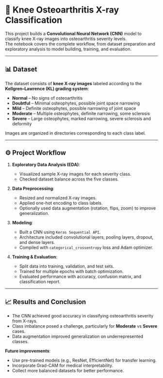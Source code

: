 # 🦵 Knee Osteoarthritis X-ray Classification

This project builds a **Convolutional Neural Network (CNN)** model to classify knee X-ray images into osteoarthritis severity levels.  
The notebook covers the complete workflow, from dataset preparation and exploratory analysis to model building, training, and evaluation.

---

## 📊 Dataset

The dataset consists of **knee X-ray images** labeled according to the **Kellgren–Lawrence (KL) grading system**:

* **Normal** – No signs of osteoarthritis  
* **Doubtful** – Minimal osteophytes, possible joint space narrowing  
* **Mild** – Definite osteophytes, possible narrowing of joint space  
* **Moderate** – Multiple osteophytes, definite narrowing, some sclerosis  
* **Severe** – Large osteophytes, marked narrowing, severe sclerosis and deformity  

Images are organized in directories corresponding to each class label.

---

## ⚙️ Project Workflow

1. **Exploratory Data Analysis (EDA)**:
   * Visualized sample X-ray images for each severity class.
   * Checked dataset balance across the five classes.

2. **Data Preprocessing**:
   * Resized and normalized X-ray images.
   * Applied one-hot encoding to class labels.
   * Optionally used data augmentation (rotation, flips, zoom) to improve generalization.

3. **Modeling**:
   * Built a CNN using `Keras Sequential API`.
   * Architecture included convolutional layers, pooling layers, dropout, and dense layers.
   * Compiled with `categorical_crossentropy` loss and Adam optimizer.

4. **Training & Evaluation**:
   * Split data into training, validation, and test sets.
   * Trained for multiple epochs with batch optimization.
   * Evaluated performance with accuracy, confusion matrix, and classification report.

---

## 📈 Results and Conclusion

- The CNN achieved good accuracy in classifying osteoarthritis severity from X-rays.  
- Class imbalance posed a challenge, particularly for **Moderate** vs **Severe** cases.  
- Data augmentation improved generalization on underrepresented classes.  

**Future improvements**:
- Use pre-trained models (e.g., ResNet, EfficientNet) for transfer learning.  
- Incorporate Grad-CAM for medical interpretability.  
- Collect more balanced datasets for better performance.  
